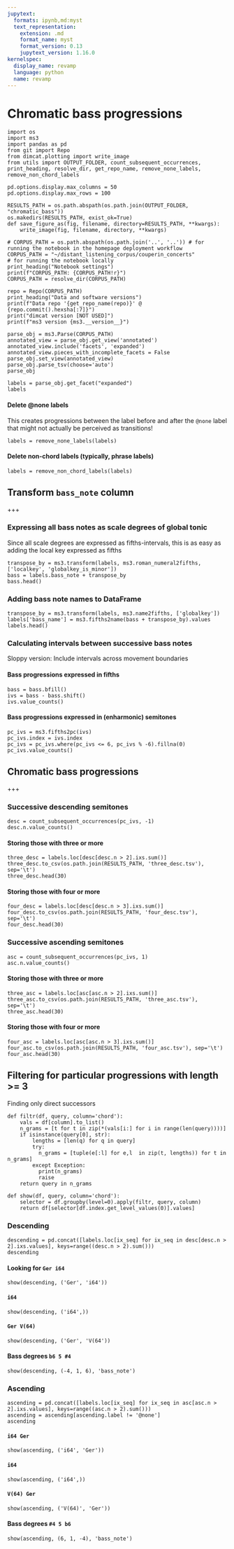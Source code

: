 ```yaml
---
jupytext:
  formats: ipynb,md:myst
  text_representation:
    extension: .md
    format_name: myst
    format_version: 0.13
    jupytext_version: 1.16.0
kernelspec:
  display_name: revamp
  language: python
  name: revamp
---
```


# Chromatic bass progressions

```{code-cell}
import os
import ms3
import pandas as pd
from git import Repo
from dimcat.plotting import write_image
from utils import OUTPUT_FOLDER, count_subsequent_occurrences, print_heading, resolve_dir, get_repo_name, remove_none_labels, remove_non_chord_labels

pd.options.display.max_columns = 50
pd.options.display.max_rows = 100
```

```{code-cell}
RESULTS_PATH = os.path.abspath(os.path.join(OUTPUT_FOLDER, "chromatic_bass"))
os.makedirs(RESULTS_PATH, exist_ok=True)
def save_figure_as(fig, filename, directory=RESULTS_PATH, **kwargs):
    write_image(fig, filename, directory, **kwargs)
```

```{code-cell}
# CORPUS_PATH = os.path.abspath(os.path.join('..', '..')) # for running the notebook in the homepage deployment workflow
CORPUS_PATH = "~/distant_listening_corpus/couperin_concerts"                # for running the notebook locally
print_heading("Notebook settings")
print(f"CORPUS_PATH: {CORPUS_PATH!r}")
CORPUS_PATH = resolve_dir(CORPUS_PATH)
```

```{code-cell}
repo = Repo(CORPUS_PATH)
print_heading("Data and software versions")
print(f"Data repo '{get_repo_name(repo)}' @ {repo.commit().hexsha[:7]}")
print("dimcat version [NOT USED]")
print(f"ms3 version {ms3.__version__}")
```

```{code-cell}
parse_obj = ms3.Parse(CORPUS_PATH)
annotated_view = parse_obj.get_view('annotated')
annotated_view.include('facets', 'expanded')
annotated_view.pieces_with_incomplete_facets = False
parse_obj.set_view(annotated_view)
parse_obj.parse_tsv(choose='auto')
parse_obj
```

```{code-cell}
labels = parse_obj.get_facet("expanded")
labels
```

#### Delete @none labels
This creates progressions between the label before and after the `@none` label that might not actually be perceived as transitions!

```{code-cell}
labels = remove_none_labels(labels)
```

#### Delete non-chord labels (typically, phrase labels)

```{code-cell}
labels = remove_non_chord_labels(labels)
```

## Transform `bass_note` column

+++

### Expressing all bass notes as scale degrees of global tonic
Since all scale degrees are expressed as fifths-intervals, this is as easy as adding the local key expressed as fifths

```{code-cell}
transpose_by = ms3.transform(labels, ms3.roman_numeral2fifths, ['localkey', 'globalkey_is_minor'])
bass = labels.bass_note + transpose_by
bass.head()
```

### Adding bass note names to DataFrame

```{code-cell}
transpose_by = ms3.transform(labels, ms3.name2fifths, ['globalkey'])
labels['bass_name'] = ms3.fifths2name(bass + transpose_by).values
labels.head()
```

### Calculating intervals between successive bass notes
Sloppy version: Include intervals across movement boundaries

#### Bass progressions expressed in fifths

```{code-cell}
bass = bass.bfill()
ivs = bass - bass.shift()
ivs.value_counts()
```

#### Bass progressions expressed in (enharmonic) semitones

```{code-cell}
pc_ivs = ms3.fifths2pc(ivs)
pc_ivs.index = ivs.index
pc_ivs = pc_ivs.where(pc_ivs <= 6, pc_ivs % -6).fillna(0)
pc_ivs.value_counts()
```

## Chromatic bass progressions

+++

### Successive descending semitones

```{code-cell}
desc = count_subsequent_occurrences(pc_ivs, -1)
desc.n.value_counts()
```

#### Storing those with three or more

```{code-cell}
three_desc = labels.loc[desc[desc.n > 2].ixs.sum()]
three_desc.to_csv(os.path.join(RESULTS_PATH, 'three_desc.tsv'), sep='\t')
three_desc.head(30)
```

#### Storing those with four or more

```{code-cell}
four_desc = labels.loc[desc[desc.n > 3].ixs.sum()]
four_desc.to_csv(os.path.join(RESULTS_PATH, 'four_desc.tsv'), sep='\t')
four_desc.head(30)
```

### Successive ascending semitones

```{code-cell}
asc = count_subsequent_occurrences(pc_ivs, 1)
asc.n.value_counts()
```

#### Storing those with three or more

```{code-cell}
three_asc = labels.loc[asc[asc.n > 2].ixs.sum()]
three_asc.to_csv(os.path.join(RESULTS_PATH, 'three_asc.tsv'), sep='\t')
three_asc.head(30)
```

#### Storing those with four or more

```{code-cell}
four_asc = labels.loc[asc[asc.n > 3].ixs.sum()]
four_asc.to_csv(os.path.join(RESULTS_PATH, 'four_asc.tsv'), sep='\t')
four_asc.head(30)
```

## Filtering for particular progressions with length >= 3
Finding only direct successors

```{code-cell}
def filtr(df, query, column='chord'):
    vals = df[column].to_list()
    n_grams = [t for t in zip(*(vals[i:] for i in range(len(query))))]
    if isinstance(query[0], str):
        lengths = [len(q) for q in query]
        try:
          n_grams = [tuple(e[:l] for e,l  in zip(t, lengths)) for t in n_grams]
        except Exception:
          print(n_grams)
          raise
    return query in n_grams

def show(df, query, column='chord'):
    selector = df.groupby(level=0).apply(filtr, query, column)
    return df[selector[df.index.get_level_values(0)].values]
```

### Descending

```{code-cell}
descending = pd.concat([labels.loc[ix_seq] for ix_seq in desc[desc.n > 2].ixs.values], keys=range((desc.n > 2).sum()))
descending
```

#### Looking for `Ger i64`

```{code-cell}
show(descending, ('Ger', 'i64'))
```

#### `i64`

```{code-cell}
show(descending, ('i64',))
```

#### `Ger V(64)`

```{code-cell}
show(descending, ('Ger', 'V(64'))
```

#### Bass degrees `b6 5 #4`

```{code-cell}
show(descending, (-4, 1, 6), 'bass_note')
```

### Ascending

```{code-cell}
ascending = pd.concat([labels.loc[ix_seq] for ix_seq in asc[asc.n > 2].ixs.values], keys=range((asc.n > 2).sum()))
ascending = ascending[ascending.label != '@none']
ascending
```

#### `i64 Ger`

```{code-cell}
show(ascending, ('i64', 'Ger'))
```

#### `i64`

```{code-cell}
show(ascending, ('i64',))
```

#### `V(64) Ger`

```{code-cell}
show(ascending, ('V(64)', 'Ger'))
```

#### Bass degrees `#4 5 b6`

```{code-cell}
show(ascending, (6, 1, -4), 'bass_note')
```